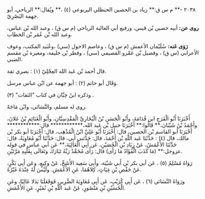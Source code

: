 ٢٠٣٨ -** م س ق:** زياد بن الحصين الحنظلي اليربوعي (٤) ،** ويُقال:** الرياحي، أبو جهمة البَصْرِيّ.

**روى عن:** أبيه حصين بْن قيس، ورفيع أبي العالية الرياحي (م س ق) ، وعبد الله بْن عباس، وعبد الله بْن عُمَر بْن الخطاب.

**رَوَى عَنه:** سُلَيْمان الأعمش (م س ق) ، وعاصم الاحول (سي) ،وعُبَيد المكتب، وعوف الأعرابي (س ق) ، وفضيل بْن عَمْرو القصيمي (سي) ، وفطر بْن خليفة، ومغيرة بْن مقسم الضبي.

قال أحمد بْن عَبد الله العِجْلِيّ (١) : بصري ثقة.

وَقَال أبو حاتم (٢) : أبو جهمة عن ابْن عباس مرسل.

وذكره ابنُ حِبَّان في كتاب "الثقات" (٣) .

روى له مسلم، والنَّسَائي، وابْن مَاجَهْ.

أَخْبَرَنَا أَبُو الْفَرَجِ ابن قُدَامَةَ، وأَبُو الْحَسَنِ بْنُ الْبُخَارِيِّ الْمَقْدِسِيَّانِ، وأَبُو الْغَنَائِمِ بْنُ عَلانَ، وأَحْمَدُ بْنُ شَيْبَانَ،** قَالُوا:** أَخْبَرَنَا حنبل بْن عَبد الله،************ قال:************ أَخْبَرَنَا أبو القاسم بْن الحصين، قال: أَخْبَرَنَا أَبُو عَلِيِّ ابْنُ الْمُذْهِب، قال: أَخْبَرَنَا أبو بكر بْن مالك، قال (٤) : حَدَّثَنَا عَبد اللَّهِ بْن أَحْمَدَ، قال: حَدَّثني أَبِي، قال: حَدَّثَنَا أَبُو مُعَاوِيَةُ، قال: حَدَّثَنَا الأَعْمَشُ، عَنْ زِيَادِ بْنِ الْحُصَيْنِ، عَن أَبِي الْعَالِيَةَ،** عَن أبي عباس في قوله عزوجل:** (مَا كَذَبَ الْفُؤَادُ مَا رَأَى) قال: رَأَى مُحَمَّدٌ رَبَّهُ تَبَارَكَ وتَعَالَى بِقَلْبِهِ مَرَّتَيْنِ.

رَوَاهُ مُسْلِمٌ (٥) ، عَن أبي بكر بْن أَبي شَيْبَة، وأَبِي سَعِيد الأَشَجِّ، عَنْ وكِيعٍ، وعَن أَبِي بَكْرٍ، عَنْ حَفْصِ بْنِ غِيَاثٍ، كِلاهُمَا، عَنِ الأَعْمَشِ. ولَيْسَ لَهُ عِنْدَهُ غَيْرُهُ.

ورَوَاهُ النَّسَائي (٦) ، عَن أَبِي كُرَيْبٍ، عَن أَبِي مُعَاوِيَةَ الضَّرِيرِ، فَوَقَعَلَنَا بَدَلا عَالِيًا، وعَنِ الْحُسَيْنِ بْنِ مَنْصُورٍ، عَنْ عَبد اللَّهِ بْنِ نُمَيْرٍ، عَنِ الأَعْمَشِ.